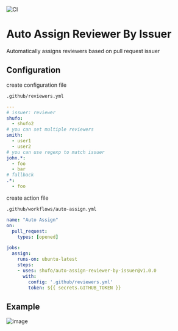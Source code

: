 ![CI](https://github.com/shufo/auto-assign-reviewer-by-issuer/workflows/CI/badge.svg)

# Auto Assign Reviewer By Issuer

Automatically assigns reviewers based on pull request issuer

## Configuration

create configuration file

`.github/reviewers.yml`

```yaml
---
# issuer: reviewer
shufo:
  - shufo2
# you can set multiple reviewers
smith:
  - user1
  - user2
# you can use regexp to match issuer
john.*:
  - foo
  - bar
# fallback
.*:
  - foo
```

create action file

`.github/workflows/auto-assign.yml`

```yaml
name: "Auto Assign"
on:
  pull_request:
    types: [opened]

jobs:
  assign:
    runs-on: ubuntu-latest
    steps:
    - uses: shufo/auto-assign-reviewer-by-issuer@v1.0.0
      with:
        config: '.github/reviewers.yml'
        token: ${{ secrets.GITHUB_TOKEN }}
```

## Example

![image](https://user-images.githubusercontent.com/1641039/78471193-71573200-776a-11ea-9b40-810c2d63270e.png)
